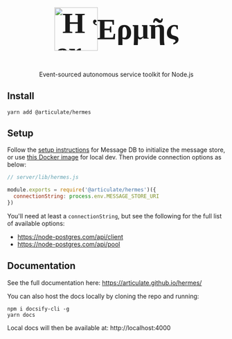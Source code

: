 <style>
  @font-face {
    font-family: GentiumPlus-I;
    src: url("/fonts/GentiumPlus-I.woff") format("woff");
  }
</style>

<h1 style="align-items: center; color: var(--theme-color); display: flex; font-family: GentiumPlus-I; font-size: 68px; justify-content: center; line-height: 1;">
  <img src="/logo.svg" height="100px" alt="Hermes" style="margin-right: -11px"/>Ἑρμῆς
</h1>

<p align="center">
  Event-sourced autonomous service toolkit for Node.js
</p>

## Install

```
yarn add @articulate/hermes
```

## Setup

Follow the [setup instructions](https://github.com/message-db/message-db) for Message DB to initialize the message store, or use [this Docker image](https://hub.docker.com/r/ethangarofolo/message-db) for local dev.  Then provide connection options as below:

```js
// server/lib/hermes.js

module.exports = require('@articulate/hermes')({
  connectionString: process.env.MESSAGE_STORE_URI
})
```

You'll need at least a `connectionString`, but see the following for the full list of available options:
- https://node-postgres.com/api/client
- https://node-postgres.com/api/pool

## Documentation

See the full documentation here: https://articulate.github.io/hermes/

You can also host the docs locally by cloning the repo and running:

```
npm i docsify-cli -g
yarn docs
```

Local docs will then be available at: http://localhost:4000
